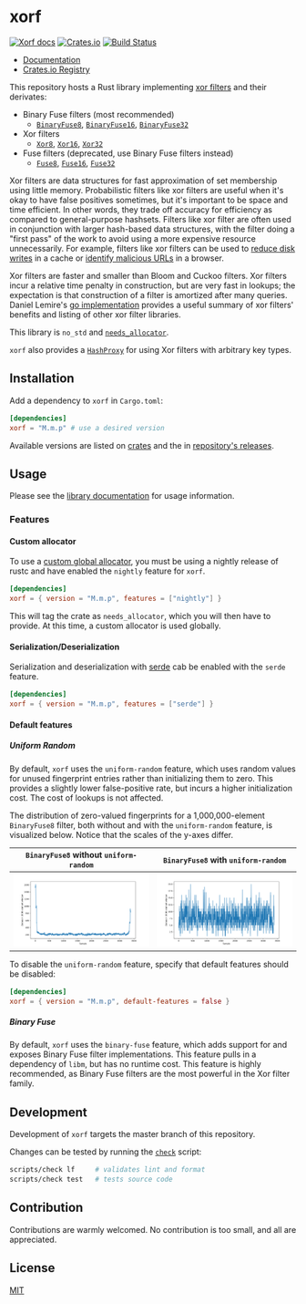 # xorf

[![Xorf docs](https://docs.rs/xorf/badge.svg)](https://docs.rs/xorf)
[![Crates.io](https://img.shields.io/crates/v/xorf)](https://crates.io/crates/xorf)
[![Build Status](https://github.com/ayazhafiz/xorf/actions/workflows/ci.yml/badge.svg)](https://github.com/ayazhafiz/xorf/actions/workflows/ci.yml)

- [Documentation](https://docs.rs/xorf)
- [Crates.io Registry](https://crates.io/crates/xorf)

This repository hosts a Rust library implementing
[xor filters](https://arxiv.org/abs/1912.08258) and their derivates:

- Binary Fuse filters (most recommended)
  - [`BinaryFuse8`](./src/bfuse8.rs), [`BinaryFuse16`](./src/bfuse16.rs), [`BinaryFuse32`](./src/bfuse32.rs)
- Xor filters
  - [`Xor8`](./src/xor8.rs), [`Xor16`](./src/xor16.rs), [`Xor32`](./src/xor32.rs)
- Fuse filters (deprecated, use Binary Fuse filters instead)
  - [`Fuse8`](./src/fuse8.rs), [`Fuse16`](./src/fuse16.rs), [`Fuse32`](./src/fuse32.rs)

Xor filters are data structures for fast approximation of set membership using
little memory. Probabilistic filters like
xor filters are useful when it's okay to have false positives sometimes, but
it's important to be space and time efficient. In other words, they trade off
accuracy for efficiency as compared to general-purpose hashsets. Filters like
xor filter are often used in conjunction with larger hash-based data structures,
with the filter doing a "first pass" of the work to avoid using a more expensive
resource unnecessarily. For example, filters like xor filters can be used to
[reduce disk writes](https://en.wikipedia.org/wiki/Bloom_filter#Cache_filtering)
in a cache or
[identify malicious URLs](https://en.wikipedia.org/wiki/Bloom_filter#Examples)
in a browser.

Xor filters are faster and smaller than Bloom and Cuckoo filters. Xor filters
incur a relative time penalty in construction, but are very fast in lookups; the
expectation is that construction of a filter is amortized after many queries.
Daniel Lemire's [go implementation](https://github.com/FastFilter/xorfilter)
provides a useful summary of xor filters' benefits and listing of other xor
filter libraries.

This library is `no_std` and
[`needs_allocator`](https://doc.rust-lang.org/1.9.0/book/custom-allocators.html).

`xorf` also provides a [`HashProxy`](./src/hash_proxy.rs) for using Xor filters
with arbitrary key types.

## Installation

Add a dependency to `xorf` in `Cargo.toml`:

```toml
[dependencies]
xorf = "M.m.p" # use a desired version
```

Available versions are listed on [crates](https://crates.io/crates/xorf) and the in [repository's
releases](https://github.com/ayazhafiz/xorf/releases).

## Usage

Please see the [library documentation](https://docs.rs/xorf) for usage
information.

### Features

#### Custom allocator

To use a [custom global allocator](https://doc.rust-lang.org/1.9.0/book/custom-allocators.html),
you must be using a nightly release of rustc and have enabled the `nightly`
feature for `xorf`.

```toml
[dependencies]
xorf = { version = "M.m.p", features = ["nightly"] }
```

This will tag the crate as `needs_allocator`, which you will then have to
provide. At this time, a custom allocator is used globally.

#### Serialization/Deserialization

Serialization and deserialization with [serde](https://serde.rs/) cab be enabled
with the `serde` feature.

```toml
[dependencies]
xorf = { version = "M.m.p", features = ["serde"] }
```

#### Default features

##### Uniform Random

By default, `xorf` uses the `uniform-random` feature, which uses random values for unused
fingerprint entries rather than initializing them to zero. This provides a slightly lower false-positive
rate, but incurs a higher initialization cost. The cost of lookups is not affected.

The distribution of zero-valued fingerprints for a 1,000,000-element
`BinaryFuse8` filter, both without and with the `uniform-random` feature, is
visualized below. Notice that the scales of the y-axes differ.

| `BinaryFuse8` without `uniform-random` | `BinaryFuse8` with `uniform-random` |
|--|--|
| ![Ouch](./analysis/uniformity/BinaryFuse8-no-uniform-random.png) | ![Nice](./analysis/uniformity/BinaryFuse8-uniform-random.png) |

To disable the `uniform-random` feature, specify that default features should be disabled:

```toml
[dependencies]
xorf = { version = "M.m.p", default-features = false }
```

##### Binary Fuse

By default, `xorf` uses the `binary-fuse` feature, which adds support for and
exposes Binary Fuse filter implementations. This feature pulls in a dependency
of `libm`, but has no runtime cost. This feature is highly recommended, as
Binary Fuse filters are the most powerful in the Xor filter family.

## Development

Development of `xorf` targets the master branch of this repository.

Changes can be tested by running the [`check`](./scripts/check) script:

```bash
scripts/check lf     # validates lint and format
scripts/check test   # tests source code
```

## Contribution

Contributions are warmly welcomed. No contribution is too small, and all are
appreciated.

## License

[MIT](./LICENSE)

